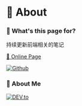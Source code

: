 # 🌈 About

### 🙋 What's this page for?

持续更新前端相关的笔记

[🔗 Online Page](https://docs.hong97.ltd)

[![Github](https://img.shields.io/badge/GitHub\_Repo-100000.svg?logo=github\&logoColor=white)](https://github.com/hongding0211/frontend-notes)

### 🤪 About Me

[![DEV.to](https://img.shields.io/badge/hong97.ltd-00f.svg?logo=game-jolt\&logoColor=white)](https://hong97.ltd)
